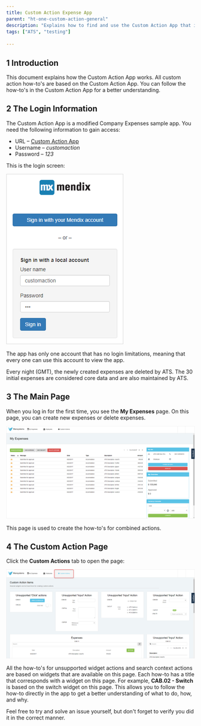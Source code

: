 ```yaml
---
title: Custom Action Expense App
parent: "ht-one-custom-action-general"
description: "Explains how to find and use the Custom Action App that is used in the how-to's."
tags: ["ATS", "testing"]

---
```


## 1 Introduction

This document explains how the Custom Action App works. All custom action how-to's are based on the Custom Action App. You can follow the how-to's in the Custom Action App for a better understanding.

## 2 The Login Information

The Custom Action App is a modified Company Expenses sample app. You need the following information to gain access:

* URL – [Custom Action App](https://customactionapp.mxapps.io)
* Username – *customaction*
* Password – *123*

This is the login screen:

![](attachments/ht-one-custom-action-general/ht-one-custom-action-expense-app/company-expenses-login-screen.png)

The app has only one account that has no login limitations, meaning that every one can use this account to view the app.

Every night (GMT), the newly created expenses are deleted by ATS. The 30 initial expenses are considered core data and are also maintained by ATS.

## 3 The Main Page

When you log in for the first time, you see the **My Expenses** page. On this page, you can create new expenses or delete expenses.

![](attachments/ht-one-custom-action-general/ht-one-custom-action-expense-app/company-expenses-my-expenses.png)

This page is used to create the how-to's for combined actions.

## 4 The Custom Action Page

Click the **Custom Actions** tab to open the page:

![](attachments/ht-one-custom-action-general/ht-one-custom-action-expense-app/company-expenses-custom-action-page.png)

All the how-to's for unsupported widget actions and search context actions are based on widgets that are available on this page. Each how-to has a title that corresponds with a widget on this page. For example, **CAB.02 - Switch** is based on the switch widget on this page. This allows you to follow the how-to directly in the app to get a better understanding of what to do, how, and why.

Feel free to try and solve an issue yourself, but don't forget to verify you did it in the correct manner.
